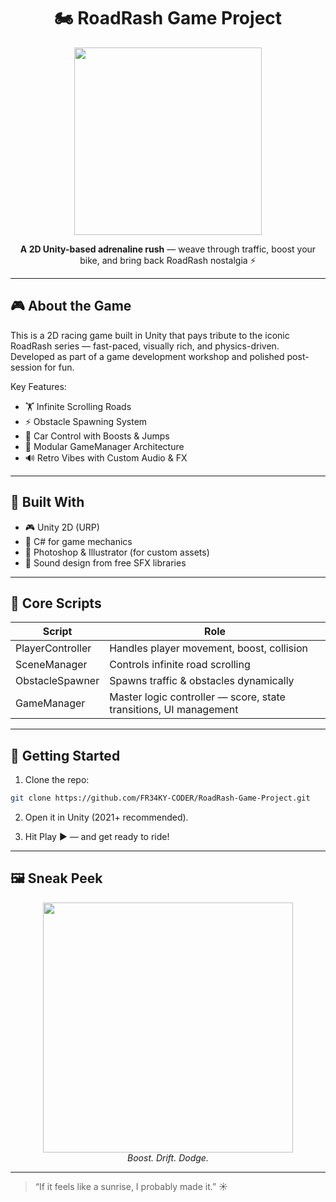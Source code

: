 <h1 align="center">🏍️ RoadRash Game Project</h1>

<p align="center">
  <img src="https://media.giphy.com/media/j5QcmXoFWlV6M/giphy.gif" width="300"/>
</p>

<p align="center">
  <b>A 2D Unity-based adrenaline rush</b> — weave through traffic, boost your bike, and bring back RoadRash nostalgia ⚡
</p>

---

## 🎮 About the Game

This is a 2D racing game built in Unity that pays tribute to the iconic RoadRash series — fast-paced, visually rich, and physics-driven. Developed as part of a game development workshop and polished post-session for fun.

Key Features:
- 🏋 Infinite Scrolling Roads
- ⚡ Obstacle Spawning System
- 🚾 Car Control with Boosts & Jumps
- 🧠 Modular GameManager Architecture
- 🔊 Retro Vibes with Custom Audio & FX

---

## 🧱 Built With

- 🎮 Unity 2D (URP)
- 🚀 C# for game mechanics
- 🎨 Photoshop & Illustrator (for custom assets)
- 🎵 Sound design from free SFX libraries

---

## 🔧 Core Scripts

| Script           | Role                                                                 |
|------------------|----------------------------------------------------------------------|
| PlayerController | Handles player movement, boost, collision                            |
| SceneManager     | Controls infinite road scrolling                                     |
| ObstacleSpawner  | Spawns traffic & obstacles dynamically                               |
| GameManager      | Master logic controller — score, state transitions, UI management    |

---

## 🚀 Getting Started

1. Clone the repo:

```bash
git clone https://github.com/FR34KY-CODER/RoadRash-Game-Project.git
```

2. Open it in Unity (2021+ recommended).

3. Hit Play ▶️ — and get ready to ride!

---

## 🖼️ Sneak Peek

<p align="center">
  <img src="assets/gameplay.gif" width="400"/>
  <br><i>Boost. Drift. Dodge.</i>
</p>

---

> “If it feels like a sunrise, I probably made it.” ☀️
